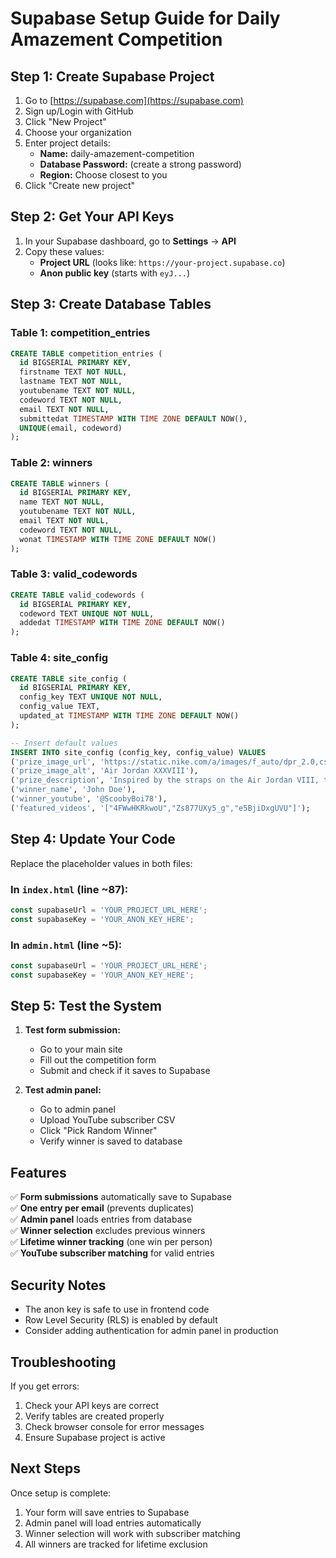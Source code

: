 # Supabase Setup Guide for Daily Amazement Competition

## Step 1: Create Supabase Project

1. Go to [https://supabase.com](https://supabase.com)
2. Sign up/Login with GitHub
3. Click "New Project"
4. Choose your organization
5. Enter project details:
   - **Name:** daily-amazement-competition
   - **Database Password:** (create a strong password)
   - **Region:** Choose closest to you
6. Click "Create new project"

## Step 2: Get Your API Keys

1. In your Supabase dashboard, go to **Settings** → **API**
2. Copy these values:
   - **Project URL** (looks like: `https://your-project.supabase.co`)
   - **Anon public key** (starts with `eyJ...`)

## Step 3: Create Database Tables

### Table 1: competition_entries
```sql
CREATE TABLE competition_entries (
  id BIGSERIAL PRIMARY KEY,
  firstname TEXT NOT NULL,
  lastname TEXT NOT NULL,
  youtubename TEXT NOT NULL,
  codeword TEXT NOT NULL,
  email TEXT NOT NULL,
  submittedat TIMESTAMP WITH TIME ZONE DEFAULT NOW(),
  UNIQUE(email, codeword)
);
```

### Table 2: winners
```sql
CREATE TABLE winners (
  id BIGSERIAL PRIMARY KEY,
  name TEXT NOT NULL,
  youtubename TEXT NOT NULL,
  email TEXT NOT NULL,
  codeword TEXT NOT NULL,
  wonat TIMESTAMP WITH TIME ZONE DEFAULT NOW()
);
```

### Table 3: valid_codewords
```sql
CREATE TABLE valid_codewords (
  id BIGSERIAL PRIMARY KEY,
  codeword TEXT UNIQUE NOT NULL,
  addedat TIMESTAMP WITH TIME ZONE DEFAULT NOW()
);
```

### Table 4: site_config
```sql
CREATE TABLE site_config (
  id BIGSERIAL PRIMARY KEY,
  config_key TEXT UNIQUE NOT NULL,
  config_value TEXT,
  updated_at TIMESTAMP WITH TIME ZONE DEFAULT NOW()
);

-- Insert default values
INSERT INTO site_config (config_key, config_value) VALUES 
('prize_image_url', 'https://static.nike.com/a/images/f_auto/dpr_2.0,cs_srgb/h_1029,c_limit/97e43798-a15e-4c10-8ed0-df5ad5899430/jordan-brand-launches-the-air-jordan-xxxviii.jpg'),
('prize_image_alt', 'Air Jordan XXXVIII'),
('prize_description', 'Inspired by the straps on the Air Jordan VIII, the Air Jordan XXXVIII sneaker will debut the X-Plate, a new plate technology that helps to keep players'' feet secure over the footbed during sharp movements.<br>The upper features embroidered designs highlighting Michael Jordan''s performance in the 1993 championship series.<br>The Air Jordan XXXVIII is the most sustainably made Air Jordan signature shoe in Jordan Brand history, made from at least 20 percent recycled material by weight.'),
('winner_name', 'John Doe'),
('winner_youtube', '@ScoobyBoi78'),
('featured_videos', '["4FWwHKRkwoU","Zs877UXy5_g","e5BjiDxgUVU"]');
```

## Step 4: Update Your Code

Replace the placeholder values in both files:

### In `index.html` (line ~87):
```javascript
const supabaseUrl = 'YOUR_PROJECT_URL_HERE';
const supabaseKey = 'YOUR_ANON_KEY_HERE';
```

### In `admin.html` (line ~5):
```javascript
const supabaseUrl = 'YOUR_PROJECT_URL_HERE';
const supabaseKey = 'YOUR_ANON_KEY_HERE';
```

## Step 5: Test the System

1. **Test form submission:**
   - Go to your main site
   - Fill out the competition form
   - Submit and check if it saves to Supabase

2. **Test admin panel:**
   - Go to admin panel
   - Upload YouTube subscriber CSV
   - Click "Pick Random Winner"
   - Verify winner is saved to database

## Features

✅ **Form submissions** automatically save to Supabase  
✅ **One entry per email** (prevents duplicates)  
✅ **Admin panel** loads entries from database  
✅ **Winner selection** excludes previous winners  
✅ **Lifetime winner tracking** (one win per person)  
✅ **YouTube subscriber matching** for valid entries  

## Security Notes

- The anon key is safe to use in frontend code
- Row Level Security (RLS) is enabled by default
- Consider adding authentication for admin panel in production

## Troubleshooting

If you get errors:
1. Check your API keys are correct
2. Verify tables are created properly
3. Check browser console for error messages
4. Ensure Supabase project is active

## Next Steps

Once setup is complete:
1. Your form will save entries to Supabase
2. Admin panel will load entries automatically
3. Winner selection will work with subscriber matching
4. All winners are tracked for lifetime exclusion 
